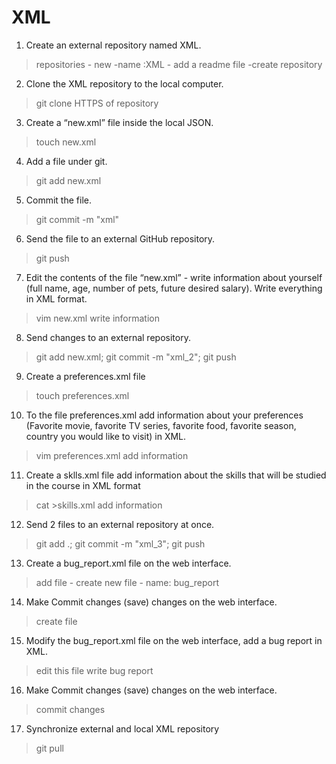 # XML
 1. Create an external repository named XML.
 > repositories - new -name :XML - add a readme file -create repository
 2. Clone the XML repository to the local computer.
 > git clone HTTPS of repository
 3. Create a “new.xml” file inside the local JSON.
 > touch new.xml
 4. Add a file under git.
 > git add new.xml
 5. Commit the file.
 > git commit -m "xml"
 6. Send the file to an external GitHub repository.
 > git push
 7. Edit the contents of the file “new.xml” - write information about yourself (full name, age, number of pets, future desired salary). Write everything in XML format.
 > vim new.xml
 > write information
 8. Send changes to an external repository.
 > git add new.xml; git commit -m "xml_2"; git push
 9. Create a preferences.xml file
 > touch preferences.xml
 10. To the file preferences.xml add information about your preferences (Favorite movie, favorite TV series, favorite food, favorite season, country you would like to visit) in XML.
 > vim preferences.xml
 > add information
 11. Create a sklls.xml file add information about the skills that will be studied in the course in XML format
 > cat >skills.xml
 > add information
 12. Send 2 files to an external repository at once.
 > git add .; git commit -m "xml_3"; git push
 13. Create a bug_report.xml file on the web interface.
 > add file - create new file - name: bug_report
 14. Make Commit changes (save) changes on the web interface.
 > create file
 15. Modify the bug_report.xml file on the web interface, add a bug report in XML.
 > edit this file
 > write bug report
 16. Make Commit changes (save) changes on the web interface.
 > commit changes
 17. Synchronize external and local XML repository
 > git pull
